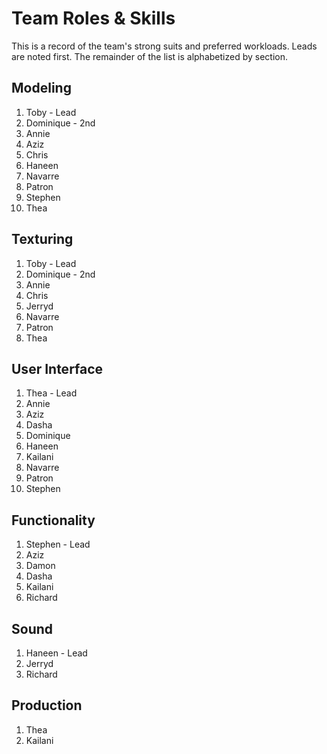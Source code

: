 # Team Roles & Skills
This is a record of the team's strong suits and preferred workloads. Leads are noted first. The remainder of the list is alphabetized by section.

## Modeling
1. Toby - Lead
1. Dominique - 2nd
1. Annie
1. Aziz
1. Chris
1. Haneen
1. Navarre
1. Patron
1. Stephen
1. Thea

## Texturing
1. Toby - Lead
1. Dominique - 2nd
1. Annie
1. Chris
1. Jerryd
1. Navarre
1. Patron
1. Thea

## User Interface
1. Thea - Lead
1. Annie
1. Aziz
1. Dasha
1. Dominique
1. Haneen
1. Kailani
1. Navarre
1. Patron
1. Stephen

## Functionality
1. Stephen - Lead
1. Aziz
1. Damon
1. Dasha
1. Kailani
1. Richard

## Sound
1. Haneen - Lead
1. Jerryd
1. Richard

## Production
1. Thea
1. Kailani

